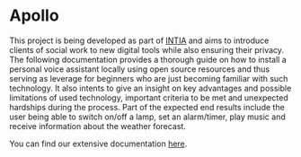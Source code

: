 # Apollo

This project is being developed as part of [INTIA](https://dites.web.th-koeln.de/forschung/projekte/intia/) and aims to introduce clients of social work to new digital tools while also ensuring their privacy.
The following documentation provides a thorough guide on how to install a personal voice assistant locally using open source resources and thus serving as leverage for beginners who are just becoming familiar with such technology. It also intents to give an insight on key advantages and possible limitations of used technology, important criteria to be met and unexpected hardships during the process.
Part of the expected end results include the user being able to switch on/off a lamp, set an alarm/timer, play music and receive information about the weather forecast.

You can find our extensive documentation [here](https://ip-team3.intia.de/).


